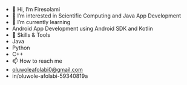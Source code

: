 - 👋 Hi, I’m Firesolami
- 👀 I’m interested in Scientific Computing and Java App Development
- 🌱 I’m currently learning
- Android App Development using Android SDK and Kotlin
- 🔧 Skills & Tools
- Java
- Python
- C++
- 📫 How to reach me
- oluwoleafolabi0@gmail.com
- in/oluwole-afolabi-59340819a

<!---
Firesolami/Firesolami is a ✨ special ✨ repository because its `README.md` (this file) appears on your GitHub profile.
You can click the Preview link to take a look at your changes.
--->
